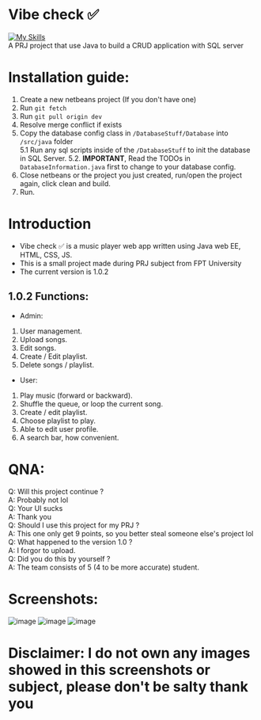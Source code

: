 # Vibe check  ✅  
[![My Skills](https://skillicons.dev/icons?i=js,html,css,java)](https://skillicons.dev)  
A PRJ project that use Java to build a CRUD application with SQL server
# Installation guide:
1. Create a new netbeans project (If you don't have one)
2. Run `git fetch`
3. Run `git pull origin dev`
4. Resolve merge conflict if exists
5. Copy the database config class in `/DatabaseStuff/Database` into `/src/java` folder  
   5.1 Run any sql scripts inside of the `/DatabaseStuff` to init the database in SQL Server.
   5.2. **IMPORTANT**, Read the TODOs in `DatabaseInformation.java` first to change to your database config.  
7. Close netbeans or the project you just created, run/open the project again, click clean and build.
8. Run.
# Introduction
- Vibe check ✅ is a music player web app written using Java web EE, HTML, CSS, JS.  
- This is a small project made during PRJ subject from FPT University  
- The current version is 1.0.2
## 1.0.2 Functions:
- Admin:  
1. User management.
2. Upload songs.
3. Edit songs.
4. Create / Edit playlist.
5. Delete songs / playlist.
- User:
1. Play music (forward or backward).
2. Shuffle the queue, or loop the current song.
3. Create / edit playlist.
4. Choose playlist to play.
5. Able to edit user profile.
6. A search bar, how convenient.
# QNA:
Q: Will this project continue ?  
A: Probably not lol  
Q: Your UI sucks  
A: Thank you  
Q: Should I use this project for my PRJ ?  
A: This one only get 9 points, so you better steal someone else's project lol  
Q: What happened to the version 1.0 ?  
A: I forgor to upload.  
Q: Did you do this by yourself ?  
A: The team consists of 5 (4 to be more accurate) student.  
# Screenshots:
![image](https://github.com/user-attachments/assets/5490266a-72e1-4b7d-86b5-a931a6184915 "Login page") ![image](https://github.com/user-attachments/assets/b58cf1ab-e4e2-45d1-bd2e-4078e80a919b "Setting page the other tab in setting page is the same as this one so I won't show much lol")  ![image](https://github.com/user-attachments/assets/129972b2-fbc3-4ea7-b9b1-54b4889afcf9 "Main page where user listen to music")  
# Disclaimer: I do not own any images showed in this screenshots or subject, please don't be salty thank you
